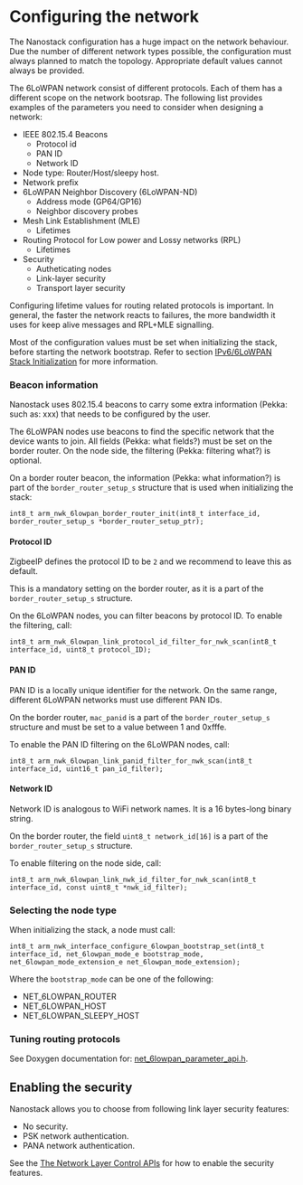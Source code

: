 Configuring the network
=======================

The Nanostack configuration has a huge impact on the network behaviour. Due the number of different network types possible, the configuration must always planned to match the topology. Appropriate default values cannot always be provided.

The 6LoWPAN network consist of different protocols. Each of them has a different scope on the network bootsrap.
The following list provides examples of the parameters you need to consider when designing a network:

* IEEE 802.15.4 Beacons
    * Protocol id
 	* PAN ID
 	* Network ID
* Node type: Router/Host/sleepy host.
* Network prefix
* 6LoWPAN Neighbor Discovery (6LoWPAN-ND)
    * Address mode (GP64/GP16)
 	* Neighbor discovery probes
* Mesh Link Establishment (MLE)
    * Lifetimes
* Routing Protocol for Low power and Lossy networks (RPL)
    * Lifetimes
* Security
    * Autheticating nodes
    * Link-layer security
    * Transport layer security

Configuring lifetime values for routing related protocols is important. In general, the faster the network reacts to failures, the more bandwidth it uses for keep alive messages and RPL+MLE signalling.

Most of the configuration values must be set when initializing the stack, before starting the network bootstrap. Refer to section [IPv6/6LoWPAN Stack Initialization](07_API_initialize.md) for more information.

### Beacon information

Nanostack uses 802.15.4 beacons to carry some extra information (Pekka: such as: xxx) that needs to be configured by the user.

The 6LoWPAN nodes use beacons to find the specific network that the device wants to join.
All fields (Pekka: what fields?) must be set on the border router. On the node side, the filtering (Pekka: filtering what?) is optional.

On a border router beacon, the information (Pekka: what information?) is part of the `border_router_setup_s` structure that is used when initializing the stack:

```
int8_t arm_nwk_6lowpan_border_router_init(int8_t interface_id, border_router_setup_s *border_router_setup_ptr);
```

#### Protocol ID

ZigbeeIP defines the protocol ID to be `2` and we recommend to leave this as default.

This is a mandatory setting on the border router, as it is a part of the `border_router_setup_s` structure.

On the 6LoWPAN nodes, you can filter beacons by protocol ID. To enable the filtering, call:

```
int8_t arm_nwk_6lowpan_link_protocol_id_filter_for_nwk_scan(int8_t interface_id, uint8_t protocol_ID);
```

#### PAN ID

PAN ID is a locally unique identifier for the network. On the same range, different 6LoWPAN networks must use
different PAN IDs.

On the border router, `mac_panid` is a part of the `border_router_setup_s` structure and must be set to a value between 1 and 0xfffe.

To enable the PAN ID filtering on the 6LoWPAN nodes, call:

```
int8_t arm_nwk_6lowpan_link_panid_filter_for_nwk_scan(int8_t interface_id, uint16_t pan_id_filter);
```

#### Network ID

Network ID is analogous to WiFi network names. It is a 16 bytes-long binary string.

On the border router, the field `uint8_t network_id[16]` is a part of the `border_router_setup_s` structure.

To enable filtering on the node side, call:

```
int8_t arm_nwk_6lowpan_link_nwk_id_filter_for_nwk_scan(int8_t interface_id, const uint8_t *nwk_id_filter);
```

### Selecting the node type

When initializing the stack, a node must call:

```
int8_t arm_nwk_interface_configure_6lowpan_bootstrap_set(int8_t interface_id, net_6lowpan_mode_e bootstrap_mode, net_6lowpan_mode_extension_e net_6lowpan_mode_extension);
```

Where the `bootstrap_mode` can be one of the following:

* NET_6LOWPAN_ROUTER
* NET_6LOWPAN_HOST
* NET_6LOWPAN_SLEEPY_HOST


### Tuning routing protocols

See Doxygen documentation for: [net_6lowpan_parameter_api.h](https://docs.mbed.com/docs/arm-ipv66lowpan-stack/en/latest/api/net__6lowpan__parameter__api_8h.html).


## Enabling the security

Nanostack allows you to choose from following link layer security features:

* No security.
* PSK network authentication.
* PANA network authentication.

See the [The Network Layer Control APIs](12_API_network.md) for how to enable the security features.

